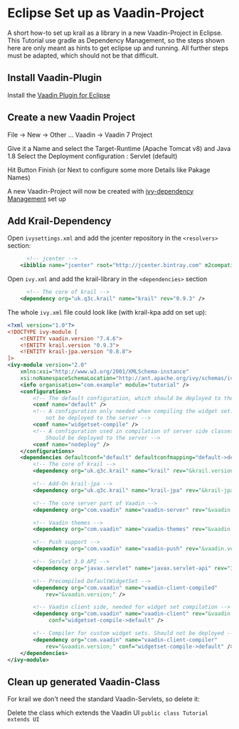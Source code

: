 # Eclipse Set up as Vaadin-Project

A short how-to set up krail as a library in a new Vaadin-Project in Eclipse.
This Tutorial use gradle as Dependency Management, so the steps shown here are only meant as hints to get eclipse up and running. All further steps must be adapted, which should not be that difficult.

## Install Vaadin-Plugin
Install the [Vaadin Plugin for Eclipse](https://vaadin.com/eclipse)

## Create a new Vaadin Project
File -> New -> Other ...
Vaadin -> Vaadin 7 Project

Give it a Name and select the Target-Runtime (Apache Tomcat v8) and Java 1.8
Select the Deployment configuration : Servlet (default)

Hit Button Finish (or Next to configure some more Details like Pakage Names)

A new Vaadin-Project will now be created with [ivy-dependency Management](http://ant.apache.org/ivy/) set up

## Add Krail-Dependency

Open ```ivysettings.xml``` and add the jcenter repository in the ```<resolvers>``` section:
```xml
	  <!-- jcenter -->
    <ibiblio name="jcenter" root="http://jcenter.bintray.com" m2compatible="true"/>
```

Open ```ivy.xml``` and add the krail-library in the ```<dependencies>``` section
```xml
	  <!-- The core of krail -->
  	<dependency org="uk.q3c.krail" name="krail" rev="0.9.3" />
```

The whole ```ivy.xml``` file could look like (with krail-kpa add on set up):
```xml 
<?xml version="1.0"?>
<!DOCTYPE ivy-module [
	<!ENTITY vaadin.version "7.4.6">
	<!ENTITY krail.version "0.9.3">
	<!ENTITY krail-jpa.version "0.8.8">
]>
<ivy-module version="2.0"
	xmlns:xsi="http://www.w3.org/2001/XMLSchema-instance"
	xsi:noNamespaceSchemaLocation="http://ant.apache.org/ivy/schemas/ivy.xsd">
	<info organisation="com.example" module="tutorial" />
	<configurations>
		<!-- The default configuration, which should be deployed to the server -->
		<conf name="default" />
		<!-- A configuration only needed when compiling the widget set. Should 
			not be deployed to the server -->
		<conf name="widgetset-compile" />
		<!-- A configuration used in compilation of server side classes only.
			Should be deployed to the server -->
		<conf name="nodeploy" />
	</configurations>
	<dependencies defaultconf="default" defaultconfmapping="default->default">
		<!-- The core of krail -->
		<dependency org="uk.q3c.krail" name="krail" rev="&krail.version;" />

		<!-- Add-On krail-jpa -->
		<dependency org="uk.q3c.krail" name="krail-jpa" rev="&krail-jpa.version;" />

		<!-- The core server part of Vaadin -->
		<dependency org="com.vaadin" name="vaadin-server" rev="&vaadin.version;" />

		<!-- Vaadin themes -->
		<dependency org="com.vaadin" name="vaadin-themes" rev="&vaadin.version;" />

		<!-- Push support -->
		<dependency org="com.vaadin" name="vaadin-push" rev="&vaadin.version;" />

		<!-- Servlet 3.0 API -->
		<dependency org="javax.servlet" name="javax.servlet-api" rev="3.0.1" conf="nodeploy->default" />

		<!-- Precompiled DefaultWidgetSet -->
		<dependency org="com.vaadin" name="vaadin-client-compiled"
			rev="&vaadin.version;" />

		<!-- Vaadin client side, needed for widget set compilation -->
		<dependency org="com.vaadin" name="vaadin-client" rev="&vaadin.version;"
			 conf="widgetset-compile->default" />

		<!-- Compiler for custom widget sets. Should not be deployed -->
		<dependency org="com.vaadin" name="vaadin-client-compiler"
			rev="&vaadin.version;" conf="widgetset-compile->default" />
	</dependencies>
</ivy-module>
```

## Clean up generated Vaadin-Class
For krail we don't need the standard Vaadin-Servlets, so delete it:

Delete the class which extends the Vaadin UI ```public class Tutorial extends UI```


